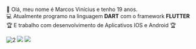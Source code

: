
:new_moon_with_face: Olá, meu nome é Marcos Vinícius e tenho 19 anos.<br>
:computer: Atualmente programo na linguagem <strong>DART</strong> com o framework <strong>FLUTTER</strong><br>
:trophy: E trabalho com desenvolvimento de Aplicativos IOS e Android :trophy:

![2](https://user-images.githubusercontent.com/57817746/100011721-e6867e80-2db0-11eb-83db-a3969adad078.gif)
[<img src="https://img.shields.io/badge/linkedin-%230077B5.svg?&style=for-the-badge&logo=linkedin&logoColor=white" />](https://www.linkedin.com/in/vinnicius-de-jesus/) [<img src = "https://img.shields.io/badge/instagram-%23E4405F.svg?&style=for-the-badge&logo=instagram&logoColor=white">](https://www.instagram.com/m.vinicius.jesus/)
